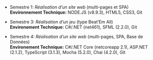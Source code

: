 - Semestre 1: _Réalisation d’un site web_ (multi-pages et SPA)  
    **Environnement Technique:** NODE.JS (v8.9.3), HTML5, CSS3, Git

- Semestre 3: _Réalisation d’un jeu_ (type Beat’Em All)  
    **Environement Technique:** C#/.NET (net461), SFML (2.2.0), Git

- Semestre 4: _Réalisation d’un site web_ (multi-pages, SPA, Base de Données)  
    **Environement Technique:** C#/.NET Core (netcoreapp 2.1), ASP.NET (2.1.2), TypeScript (3.1.3), Mocha (5.2.0), Chai (4.2.0), Git
